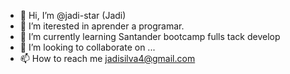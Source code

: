 - 👋 Hi, I’m @jadi-star (Jadi)
- 👀 I’m iterested in aprender a programar.
- 🌱 I’m currently learning  Santander bootcamp fulls tack  develop
- 💞️ I’m looking to collaborate on ...
- 📫 How to reach me  jadisilva4@gmail.com

<!---
jadi-star/jadi-star is a ✨ special ✨ repository because its `README.md` (this file) appears on your GitHub profile.
You can click the Preview link to take a look at your changes.
--->
